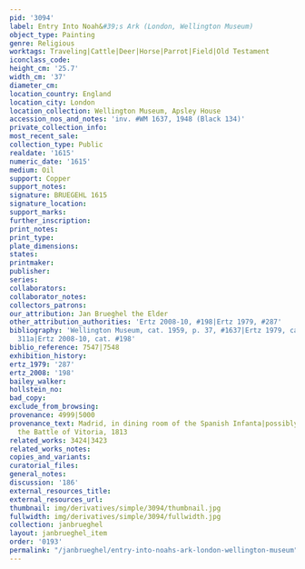 ```yaml
---
pid: '3094'
label: Entry Into Noah&#39;s Ark (London, Wellington Museum)
object_type: Painting
genre: Religious
worktags: Traveling|Cattle|Deer|Horse|Parrot|Field|Old Testament
iconclass_code:
height_cm: '25.7'
width_cm: '37'
diameter_cm:
location_country: England
location_city: London
location_collection: Wellington Museum, Apsley House
accession_nos_and_notes: 'inv. #WM 1637, 1948 (Black 134)'
private_collection_info:
most_recent_sale:
collection_type: Public
realdate: '1615'
numeric_date: '1615'
medium: Oil
support: Copper
support_notes:
signature: BRUEGEHL 1615
signature_location:
support_marks:
further_inscription:
print_notes:
print_type:
plate_dimensions:
states:
printmaker:
publisher:
series:
collaborators:
collaborator_notes:
collectors_patrons:
our_attribution: Jan Brueghel the Elder
other_attribution_authorities: 'Ertz 2008-10, #198|Ertz 1979, #287'
bibliography: 'Wellington Museum, cat. 1959, p. 37, #1637|Ertz 1979, cat. #287, fig.
  311a|Ertz 2008-10, cat. #198'
biblio_reference: 7547|7548
exhibition_history:
ertz_1979: '287'
ertz_2008: '198'
bailey_walker:
hollstein_no:
bad_copy:
exclude_from_browsing:
provenance: 4999|5000
provenance_text: Madrid, in dining room of the Spanish Infanta|possibly acquired at
  the Battle of Vitoria, 1813
related_works: 3424|3423
related_works_notes:
copies_and_variants:
curatorial_files:
general_notes:
discussion: '186'
external_resources_title:
external_resources_url:
thumbnail: img/derivatives/simple/3094/thumbnail.jpg
fullwidth: img/derivatives/simple/3094/fullwidth.jpg
collection: janbrueghel
layout: janbrueghel_item
order: '0193'
permalink: "/janbrueghel/entry-into-noahs-ark-london-wellington-museum"
---
```

